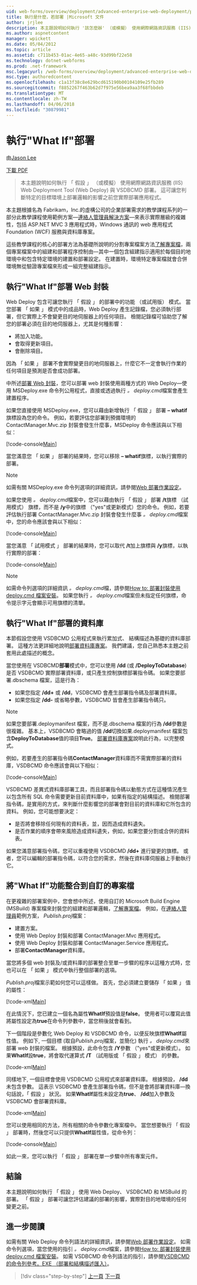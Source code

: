 ```yaml
---
uid: web-forms/overview/deployment/advanced-enterprise-web-deployment/performing-a-what-if-deployment
title: 執行是什麼，若部署 |Microsoft 文件
author: jrjlee
description: 本主題說明如何執行 '該怎麼辦' （或模擬） 使用網際網路資訊服務 (IIS) Web Deployment Tool (Web Deploy) 和 V 部署...
ms.author: aspnetcontent
manager: wpickett
ms.date: 05/04/2012
ms.topic: article
ms.assetid: c711b453-01ac-4e65-a48c-93d99bf22e58
ms.technology: dotnet-webforms
ms.prod: .net-framework
msc.legacyurl: /web-forms/overview/deployment/advanced-enterprise-web-deployment/performing-a-what-if-deployment
msc.type: authoredcontent
ms.openlocfilehash: c1a13f38c8e629bcd615190b00104109e25fb289
ms.sourcegitcommit: f8852267f463b62d7f975e56bea9aa3f68fbbdeb
ms.translationtype: MT
ms.contentlocale: zh-TW
ms.lasthandoff: 04/06/2018
ms.locfileid: "30879981"
---
```

<a name="performing-a-what-if-deployment"></a>執行"What If"部署
====================
由[Jason Lee](https://github.com/jrjlee)

[下載 PDF](https://msdnshared.blob.core.windows.net/media/MSDNBlogsFS/prod.evol.blogs.msdn.com/CommunityServer.Blogs.Components.WeblogFiles/00/00/00/63/56/8130.DeployingWebAppsInEnterpriseScenarios.pdf)

> 本主題說明如何執行 「 假設 」 （或模擬） 使用網際網路資訊服務 (IIS) Web Deployment Tool (Web Deploy) 與 VSDBCMD 部署。 這可讓您判斷特定的目標環境上部署邏輯的影響之前您實際部署應用程式。


本主題根據名為 Fabrikam，Inc.的虛構公司的企業部署需求的教學課程系列的一部分此教學課程使用範例方案&#x2014;[連絡人管理員解決方案](../web-deployment-in-the-enterprise/the-contact-manager-solution.md)&#x2014;來表示實際層級的複雜性，包括 ASP.NET MVC 3 應用程式時，Windows 通訊的 web 應用程式Foundation (WCF) 服務與資料庫專案。

這些教學課程的核心的部署方法為基礎所說明的分割專案檔案方法[了解專案檔](../web-deployment-in-the-enterprise/understanding-the-project-file.md)，兩個專案檔案中的組建和部署程序控制由&#x2014;其中一個包含組建指示適用於每個目的地環境中和包含特定環境的建置和部署設定。 在建置時，環境特定專案檔就會合併環境無從驗證專案檔來形成一組完整組建指示。

## <a name="performing-a-what-if-deployment-for-web-packages"></a>執行"What If"部署 Web 封裝

Web Deploy 包含可讓您執行 「 假設 」 的部署中的功能 （或試用版） 模式。 當您部署 「 如果 」 模式中的成品時，Web Deploy 產生記錄檔，您必須執行部署，但它實際上不會變更目的地伺服器上的任何項目。 檢閱記錄檔可協助您了解您的部署必須在目的地伺服器上，尤其是何種影響：

- 將加入功能。
- 會取得更新項目。
- 會刪除項目。

因為 「 如果 」 部署不會實際變更目的地伺服器上，什麼它不一定會執行作業的任何項目是預測是否會成功部署。

中所述[部署 Web 封裝](../web-deployment-in-the-enterprise/deploying-web-packages.md)，您可以部署 web 封裝使用兩種方式的 Web Deploy&#x2014;使用 MSDeploy.exe 命令列公用程式，直接或透過執行 *。 deploy.cmd*檔案會產生建置程序。

如果您直接使用 MSDeploy.exe，您可以藉由新增執行 「 假設 」 部署 **– whatif**旗標設為您的命令。 例如，若要評估您部署到預備環境的 ContactManager.Mvc.zip 封裝會發生什麼事，MSDeploy 命令應該與以下相似：


[!code-console[Main](performing-a-what-if-deployment/samples/sample1.cmd)]


當您滿意您 「 如果 」 部署的結果時，您可以移除 **– whatif**旗標，以執行實際的部署。

> [!NOTE]
> 如需有關 MSDeploy.exe 命令列選項的詳細資訊，請參閱[Web 部署作業設定](https://technet.microsoft.com/library/dd569089(WS.10).aspx)。


如果您使用 *。 deploy.cmd*檔案中，您可以藉由執行 「 假設 」 部署 **/t**旗標 （試用模式） 旗標，而不是 **/y**中的旗標 （"yes"或更新模式）您的命令。 例如，若要評估執行部署 ContactManager.Mvc.zip 封裝會發生什麼事 *。 deploy.cmd*檔案中，您的命令應該會與以下相似：


[!code-console[Main](performing-a-what-if-deployment/samples/sample2.cmd)]


當您滿意 「 試用模式 」 部署的結果時，您可以取代 **/t**加上旗標與 **/y**旗標，以執行實際的部署：


[!code-console[Main](performing-a-what-if-deployment/samples/sample3.cmd)]


> [!NOTE]
> 如需命令列選項的詳細資訊 *。 deploy.cmd*檔，請參閱[How to: 部署封裝使用 deploy.cmd 檔案安裝](https://msdn.microsoft.com/library/ff356104.aspx)。 如果您執行 *。 deploy.cmd*檔案但未指定任何旗標，命令提示字元會顯示可用旗標的清單。


## <a name="performing-a-what-if-deployment-for-databases"></a>執行"What If"部署的資料庫

本節假設您使用 VSDBCMD 公用程式來執行累加式、 結構描述為基礎的資料庫部署。 這種方法更詳細地說明[部署資料庫專案](../web-deployment-in-the-enterprise/deploying-database-projects.md)。 我們建議，您自己熟悉本主題之前套用此處描述的概念。

當您使用在 VSDBCMD**部署**模式中，您可以使用 **/dd** (或 **/DeployToDatabase**) 是否 VSDBCMD 實際部署資料庫，或只產生控制旗標部署指令碼。 如果您要部署.dbschema 檔案，這是行為：

- 如果您指定 **/dd+** 或 **/dd**，VSDBCMD 會產生部署指令碼及部署資料庫。
- 如果您指定 **/dd-** 或省略參數，VSDBCMD 皆會產生部署指令碼只。

> [!NOTE]
> 如果您要部署.deploymanifest 檔案，而不是.dbschema 檔案的行為 **/dd**參數是很複雜。 基本上，VSDBCMD 會略過的值 **/dd**切換如果.deploymanifest 檔案包含**DeployToDatabase**值的項目**True**。 [部署資料庫專案](../web-deployment-in-the-enterprise/deploying-database-projects.md)說明此行為，以完整模式。


例如，若要產生的部署指令碼**ContactManager**資料庫而不需實際部署的資料庫，VSDBCMD 命令應該會與以下相似：


[!code-console[Main](performing-a-what-if-deployment/samples/sample4.cmd)]


VSDBCMD 差異式資料庫部署工具，而且部署指令碼以動態方式在這種情況產生以包含所有 SQL 命令需要更新目前資料庫中，如果有指定的結構描述。 檢閱部署指令碼，是實用的方式，來判斷什麼影響您的部署會對目前的資料庫和它所包含的資料。 例如，您可能想要決定：

- 是否將會移除任何現有的資料表，並，因而造成資料遺失。
- 是否作業的順序會帶來風險造成資料遺失，例如，如果您要分割或合併的資料表。

如果您滿意部署指令碼，您可以重複使用 VSDBCMD **/dd+** 進行變更的旗標。 或者，您可以編輯的部署指令碼，以符合您的需求，然後在資料庫伺服器上手動執行它。

## <a name="integrating-what-if-functionality-into-custom-project-files"></a>將"What If"功能整合到自訂的專案檔

在更複雜的部署案例中，您會想中所述，使用自訂的 Microsoft Build Engine (MSBuild) 專案檔來封裝您的組建和部署邏輯，[了解專案檔](../web-deployment-in-the-enterprise/understanding-the-project-file.md)。 例如，在[連絡人管理員](../web-deployment-in-the-enterprise/the-contact-manager-solution.md)範例方案， *Publish.proj*檔案：

- 建置方案。
- 使用 Web Deploy 封裝和部署 ContactManager.Mvc 應用程式。
- 使用 Web Deploy 封裝和部署 ContactManager.Service 應用程式。
- 部署**ContactManager**資料庫。

當您將多個 web 封裝及/或資料庫的部署整合至單一步驟的程序以這種方式時，您也可以在 「 如果 」 模式中執行整個部署的選項。

*Publish.proj*檔案示範如何您可以這樣做。 首先，您必須建立要儲存 「 如果 」 值的屬性：


[!code-xml[Main](performing-a-what-if-deployment/samples/sample5.xml)]


在此情況下，您已建立一個名為屬性**WhatIf**預設值是**false**。 使用者可以覆寫此值將屬性設定為**true**在命令列參數中，當您稍後就會看到。

下一個階段是參數化 Web Deploy 和 VSDBCMD 命令，以便反映旗標**WhatIf**屬性值。 例如下, 一個目標 (取自*Publish.proj*檔案，並簡化) 執行 *。 deploy.cmd*來部署 web 封裝的檔案。 根據預設，此命令包含 **/Y**參數 （"yes"或更新模式）。 如果**WhatIf**設**true**，將會取代運算式 **/T** （試用版或 「 假設 」 模式） 的參數。


[!code-xml[Main](performing-a-what-if-deployment/samples/sample6.xml)]


同樣地下, 一個目標會使用 VSDBCMD 公用程式來部署資料庫。 根據預設， **/dd**未包含參數。 這表示 VSDBCMD 會產生部署指令碼，但不是會將部署資料庫&#x2014;換句話說，「 假設 」 狀況。 如果**WhatIf**屬性未設定為**true**、 **/dd**加入參數及 VSDBCMD 會部署資料庫。


[!code-xml[Main](performing-a-what-if-deployment/samples/sample7.xml)]


您可以使用相同的方法，所有相關的命令參數化專案檔中。 當您想要執行 「 假設 」 部署時，然後您可以只提供**WhatIf**屬性值，從命令列：


[!code-console[Main](performing-a-what-if-deployment/samples/sample8.cmd)]


如此一來，您可以執行 「 假設 」 部署在單一步驟中所有專案元件。

## <a name="conclusion"></a>結論

本主題說明如何執行 「 假設 」 使用 Web Deploy、 VSDBCMD 和 MSBuild 的部署。 「 假設 」 部署可讓您評估建議的部署的影響，實際對目的地環境的任何變更之前。

## <a name="further-reading"></a>進一步閱讀

如需有關 Web Deploy 命令列語法的詳細資訊，請參閱[Web 部署作業設定](https://technet.microsoft.com/library/dd569089(WS.10).aspx)。 如需命令列選項，當您使用的指引 *。 deploy.cmd*檔案，請參閱[How to: 部署封裝使用 deploy.cmd 檔案安裝](https://msdn.microsoft.com/library/ff356104.aspx)。 如需 VSDBCMD 命令列語法的指引，請參閱[VSDBCMD 的命令列參考。EXE （部署和結構描述匯入）](https://msdn.microsoft.com/library/dd193283.aspx)。

> [!div class="step-by-step"]
> [上一頁](advanced-enterprise-web-deployment.md)
> [下一頁](customizing-database-deployments-for-multiple-environments.md)
